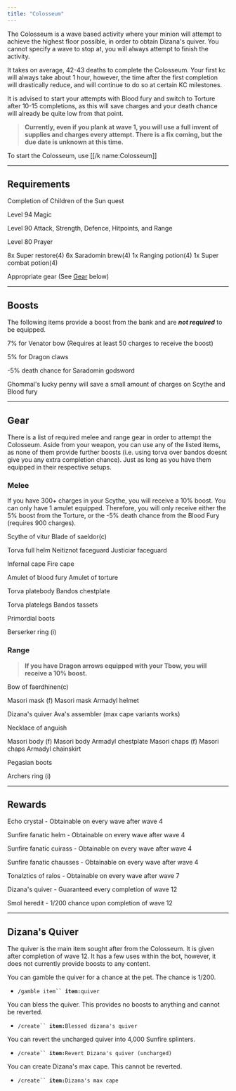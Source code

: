 ```yaml
---
title: "Colosseum"
---
```


The Colosseum is a wave based activity where your minion will attempt to achieve the highest floor possible, in order to obtain Dizana's quiver. You cannot specify a wave to stop at, you will always attempt to finish the activity.

It takes on average, 42-43 deaths to complete the Colosseum. Your first kc will always take about 1 hour, however, the time after the first completion will drastically reduce, and will continue to do so at certain KC milestones.

It is advised to start your attempts with Blood fury and switch to Torture after 10-15 completions, as this will save charges and your death chance will already be quite low from that point.

> **Currently, even if you plank at wave 1, you will use a full invent of supplies and charges every attempt. There is a fix coming, but the due date is unknown at this time.**

To start the Colosseum, use [[/k name\:Colosseum]]

---

## Requirements

Completion of Children of the Sun quest

Level 94 Magic

Level 90 Attack, Strength, Defence, Hitpoints, and Range

Level 80 Prayer

8x Super restore(4) 6x Saradomin brew(4) 1x Ranging potion(4) 1x Super combat potion(4)

Appropriate gear (See [Gear](colosseum.md#gear) below)

---

## Boosts

The following items provide a boost from the bank and are _**not required**_ to be equipped.

7% for Venator bow (Requires at least 50 charges to receive the boost)

5% for Dragon claws

\-5% death chance for Saradomin godsword

Ghommal's lucky penny will save a small amount of charges on Scythe and Blood fury

---

## Gear

There is a list of required melee and range gear in order to attempt the Colosseum. Aside from your weapon, you can use any of the listed items, as none of them provide further boosts (i.e. using torva over bandos doesnt give you any extra completion chance). Just as long as you have them equipped in their respective setups.

### Melee

If you have 300+ charges in your Scythe, you will receive a 10% boost. You can only have 1 amulet equipped. Therefore, you will only receive either the 5% boost from the Torture, or the -5% death chance from the Blood Fury (requires 900 charges).

Scythe of vitur Blade of saeldor(c)

Torva full helm Neitiznot faceguard Justiciar faceguard

Infernal cape Fire cape

Amulet of blood fury Amulet of torture

Torva platebody Bandos chestplate

Torva platelegs Bandos tassets

Primordial boots

Berserker ring (i)

### Range

> **If you have Dragon arrows equipped with your Tbow, you will receive a 10% boost.**

Bow of faerdhinen(c)

Masori mask (f) Masori mask Armadyl helmet

Dizana's quiver Ava's assembler (max cape variants works)

Necklace of anguish

Masori body (f) Masori body Armadyl chestplate
Masori chaps (f) Masori chaps Armadyl chainskirt

Pegasian boots

Archers ring (i)

---

## Rewards

Echo crystal - Obtainable on every wave after wave 4

Sunfire fanatic helm - Obtainable on every wave after wave 4

Sunfire fanatic cuirass - Obtainable on every wave after wave 4

Sunfire fanatic chausses - Obtainable on every wave after wave 4

Tonalztics of ralos - Obtainable on every wave after wave 7

Dizana's quiver - Guaranteed every completion of wave 12

Smol heredit - 1/200 chance upon completion of wave 12

---

## Dizana's Quiver

The quiver is the main item sought after from the Colosseum. It is given after completion of wave 12. It has a few uses within the bot, however, it does not currently provide boosts to any content.

You can gamble the quiver for a chance at the pet. The chance is 1/200.

- `/gamble item`` `**`item:`**`quiver`

You can bless the quiver. This provides no boosts to anything and cannot be reverted.

- `/create`` `**`item:`**`Blessed dizana's quiver`

You can revert the uncharged quiver into 4,000 Sunfire splinters.

- `/create`` `**`item:`**`Revert Dizana's quiver (uncharged)`

You can create Dizana's max cape. This cannot be reverted.

- `/create`` `**`item:`**`Dizana's max cape`
